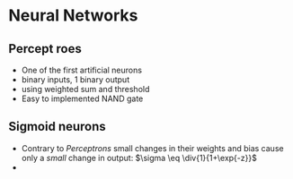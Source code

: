 # Neural Networks

## Percept roes

- One of the first artificial neurons
- binary inputs, 1 binary output
- using weighted sum and threshold
- Easy to implemented NAND gate

## Sigmoid neurons

- Contrary to _Perceptrons_ small changes in their weights and bias cause only
  a _small_ change in output: $\sigma \eq \div{1}{1+\exp{-z}}$
- 
